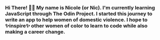### Hi There! 👋🏾 My name is Nicole (or Nic). I'm currently learning JavaScript through The Odin Project. I started this journey to write an app to help women of domestic violence. I hope to ✨inspire✨ other women of color to learn to code while also making a career change.

<!--
**nicthrow/nicthrow** is a ✨ _special_ ✨ repository because its `README.md` (this file) appears on your GitHub profile.

Here are some ideas to get you started:

- 🔭 I’m currently working on ...
- 🌱 I’m currently learning ...
- 👯 I’m looking to collaborate on ...
- 🤔 I’m looking for help with ...
- 💬 Ask me about ...
- 📫 How to reach me: ...
- 😄 Pronouns: ...
- ⚡ Fun fact: ...
-->
